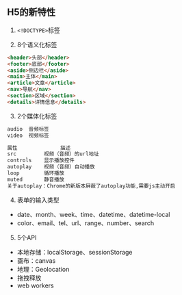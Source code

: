 ## H5的新特性
1. `<!DOCTYPE>`标签

2. 8个语义化标签
```html
<header>头部</header>
<footer>底部</footer>
<aside>侧边栏</aside>
<main>主体</main>
<article>文章</article>
<nav>导航</nav> 
<section>区域</section> 
<details>详情信息</details>
```
3. 2个媒体化标签
```html
audio  音频标签
video  视频标签

属性              描述
src         视频（音频）的url地址
controls    显示播放控件
autoplay    视频（音频）自动播放
loop        循环播放
muted	    静音播放
关于autoplay：Chrome的新版本屏蔽了autoplay功能,需要js主动开启
```

4. 表单的输入类型
- date、month、week、time、datetime、datetime-local
- color、email、tel、url、range、number、search

5. 5个API
- 本地存储：localStorage、sessionStorage
- 画布：canvas
- 地理：Geolocation
- 拖拽释放
- web workers
